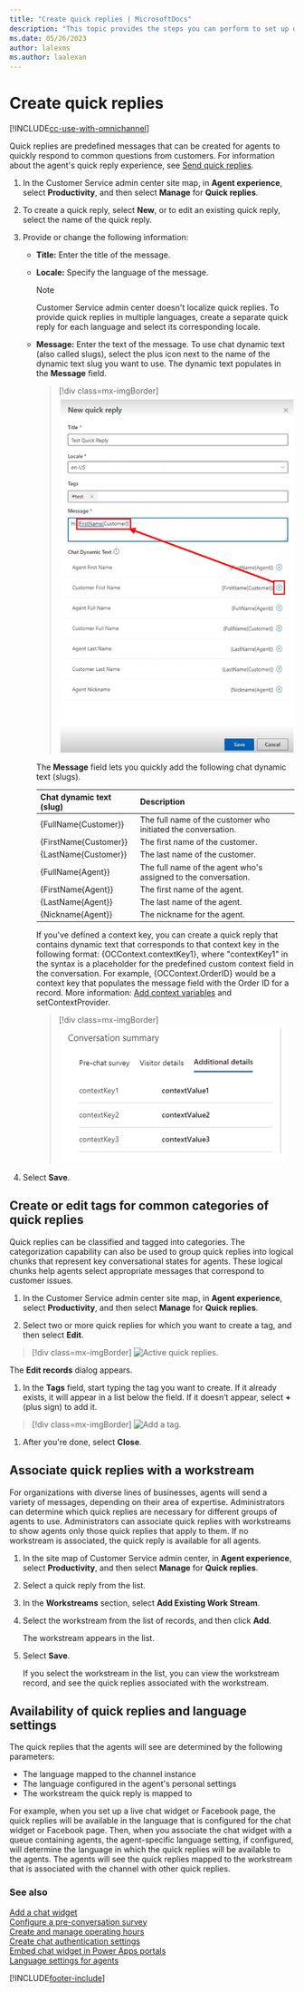 ```yaml
---
title: "Create quick replies | MicrosoftDocs"
description: "This topic provides the steps you can perform to set up quick replies in Customer Service admin center."
ms.date: 05/26/2023
author: lalexms
ms.author: laalexan
---
```


# Create quick replies

[!INCLUDE[cc-use-with-omnichannel](../../includes/cc-use-with-omnichannel.md)]

Quick replies are predefined messages that can be created for agents to quickly respond to common questions from customers. For information about the agent's quick reply experience, see [Send quick replies](../use/oc-conversation-control.md#send-quick-replies).  

1. In the Customer Service admin center site map, in **Agent experience**, select **Productivity**, and then select **Manage** for **Quick replies**.

1. To create a quick reply, select **New**, or to edit an existing quick reply, select the name of the quick reply.

1. Provide or change the following information:

    - **Title:** Enter the title of the message.
    - **Locale:** Specify the language of the message.
    
        > [!NOTE]
        > Customer Service admin center doesn't localize quick replies. To provide quick replies in multiple languages, create a separate quick reply for each language and select its corresponding locale.

    - **Message:** Enter the text of the message. To use chat dynamic text (also called slugs), select the plus icon next to the name of the dynamic text slug you want to use. The dynamic text populates in the **Message** field.

      > [!div class=mx-imgBorder]
      > ![Create a quick reply.](../media/oc-create-a-quick-reply.png "Create a quick reply")

      The **Message** field lets you quickly add the following chat dynamic text (slugs).  

      | Chat dynamic text (slug) | Description |
      |-----------------|-----------------------------|
      | {FullName{Customer}}  | The full name of the customer who initiated the conversation. |
      | {FirstName{Customer}} | The first name of the customer.
      | {LastName{Customer}}| The last name of the customer.|
      | {FullName{Agent}}| The full name of the agent who's assigned to the conversation.|
      | {FirstName{Agent}}| The first name of the agent.|
      | {LastName{Agent}}| The last name of the agent.|
      | {Nickname{Agent}}| The nickname for the agent.|
   
      If you've defined a context key, you can create a quick reply that contains dynamic text that corresponds to that context key in the following format: {OCContext.contextKey1}, where "contextKey1" in the syntax is a placeholder for the predefined custom context field in the conversation. For example, {OCContext.OrderID} would be a context key that populates the message field with the Order ID for a record. More information: [Add context variables](manage-context-variables.md#add-context-variables) and setContextProvider.
    
         > [!div class=mx-imgBorder]
         > ![Context key format examples.](../media/contextkey-format.png "Context key format examples")

1. Select **Save**.

## Create or edit tags for common categories of quick replies

Quick replies can be classified and tagged into categories. The categorization capability can also be used to group quick replies into logical chunks that represent key conversational states for agents. These logical chunks help agents select appropriate messages that correspond to customer issues.

1. In the Customer Service admin center site map, in **Agent experience**, select **Productivity**, and then select **Manage** for **Quick replies**. 

1. Select two or more quick replies for which you want to create a tag, and then select **Edit**.

> [!div class=mx-imgBorder]
> ![Active quick replies.](../media/oc-active-quick-replies.png "Active quick replies")

  The **Edit records** dialog appears.

1. In the **Tags** field, start typing the tag you want to create. If it already exists, it will appear in a list below the field. If it doesn’t appear, select **+** (plus sign) to add it.

> [!div class=mx-imgBorder]
> ![Add a tag.](../media/oc-quick-reply-add-tag.png "Add a tag")

1. After you're done, select **Close**.

## Associate quick replies with a workstream

For organizations with diverse lines of businesses, agents will send a variety of messages, depending on their area of expertise. Administrators can determine which quick replies are necessary for different groups of agents to use. Administrators can associate quick replies with workstreams to show agents only those quick replies that apply to them. If no workstream is associated, the quick reply is available for all agents.

1. In the site map of Customer Service admin center, in **Agent experience**, select **Productivity**, and then select **Manage** for **Quick replies**.

1. Select a quick reply from the list.

1. In the **Workstreams** section, select **Add Existing Work Stream**.

1. Select the workstream from the list of records, and then click **Add**.

   The workstream appears in the list.

1. Select **Save**.

   If you select the workstream in the list, you can view the workstream record, and see the quick replies associated with the workstream.

## Availability of quick replies and language settings

The quick replies that the agents will see are determined by the following parameters:

- The language mapped to the channel instance
- The language configured in the agent's personal settings
- The workstream the quick reply is mapped to

For example, when you set up a live chat widget or Facebook page, the quick replies will be available in the language that is configured for the chat widget or Facebook page. Then, when you associate the chat widget with a queue containing agents, the agent-specific language setting, if configured, will determine the language in which the quick replies will be available to the agents. The agents will see the quick replies mapped to the workstream that is associated with the channel with other quick replies.

### See also

[Add a chat widget](add-chat-widget.md)  
[Configure a pre-conversation survey](configure-pre-chat-survey.md)  
[Create and manage operating hours](create-operating-hours.md)  
[Create chat authentication settings](create-chat-auth-settings.md)  
[Embed chat widget in Power Apps portals](embed-chat-widget-portal.md)  
[Language settings for agents](/powerapps/user/set-personal-options)


[!INCLUDE[footer-include](../../includes/footer-banner.md)]
